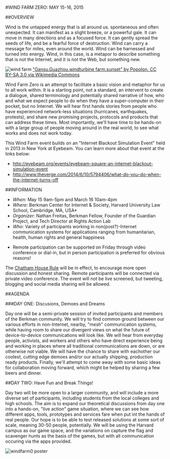 #WIND FARM ZERO: MAY 15-16, 2015

##OVERVIEW

Wind is the untapped energy that is all around us.  spontaneous and often unexpected. It can manifest as a slight breeze, or a powerful gale. It can move in many directions and as a focused force. It can gently spread the seeds of life, and be a fearful force of destruction. Wind can carry a message for miles, even around the world. Wind can be harnessed and turned into energy. Wind, in this case, is a metapor to describe something that is not the Internet, and it is not the Web, but something new. 

![wind farm](http://upload.wikimedia.org/wikipedia/commons/thumb/3/32/Gansu.Guazhou.windturbine_farm.sunset.jpg/1920px-Gansu.Guazhou.windturbine_farm.sunset.jpg)
["Gansu.Guazhou.windturbine farm.sunset" by Popolon. CC BY-SA 3.0 via Wikimedia Commons](http://commons.wikimedia.org/wiki/File:Gansu.Guazhou.windturbine_farm.sunset.jpg#/media/File:Gansu.Guazhou.windturbine_farm.sunset.jpg)

Wind Farm Zero is an attempt to facilitate a basic vision and metaphor for us to all work within. It is a starting point, not a standard, an intervent to create a dialogue, shared terminology and potentially shared narrative of how, who and what we expect people to do when they have a super-computer in their pocket, but no Internet. We will hear first hands stories from people who have experienced network-less situations (hurricanes, earthquakes, protests), and share new promising projects, protocols and products that can address these times. Most importantly, we'll have time to be hands-on with a large group of people moving around in the real world, to see what works and does not work today.

This Wind Farm event builds on an "Internet Blackout Simulation Event" held in 2013 in New York at Eyebeam. You can learn more about that event at the links below:
- http://eyebeam.org/events/eyebeam-square-an-internet-blackout-simulation-event
- http://www.theverge.com/2014/6/10/5794406/what-do-you-do-when-the-internet-turns-off

##INFORMATION

- *When:* May 15 9am-5pm and March 16 10am-4pm
- *Where:* Berkman Center for Internet & Society, Harvard University Law School, Cambridge, MA, USA*
- *Organizer:* Nathan Freitas, Berkman Fellow, Founder of the Guardian Project, and Tech Director at Rights Action Lab
- *Who:* Variety of participants working in non(post?)-Internet communication systems for applications ranging from humanitarian, health, human rights and general happiness

* Remote participation can be supported on Friday through video conference or dial-in, but in person participation is preferred for obvious reasons!

The [Chatham House Rule](http://www.chathamhouse.org/about/chatham-house-rule) will be in effect, to encourage more open discussion and honest sharing. Remote participants will be connected via private video conference. The event will not be live screened, but tweeting, blogging and social media sharing will be allowed.

##AGENDA

###DAY ONE: Discusions, Demoes and Dreams

Day one will be a semi-private session of invited participants and members of the Berkman community. We will try to find common ground between our various efforts in non-Internet, nearby, "mesh" communication systems, while having room to share our divergent views on what the future of device-to-device communications will look like. We will hear from everyday people, activists, aid workers and others who have direct experience being and working in places where all traditional communications are down, or are otherwise not viable. We will have the chance to share with eachother our coolest, cutting edge demoes and/or our actually shipping, production ready products. Finally, we'll attempt to come away with some basic ideas for collaboration moving forward, which might be helped by sharing a few beers and dinner.
   
##DAY TWO: Have Fun and Break Things!

Day two will be more open to a larger community, and will include a more diverse set of participants, including students from the local colleges and high schools. The aim is to expand our theoretical discussions from day one into a hands-on, "live action" game situation, where we can see how different apps, tools, prototypes and services fare when put int the hands of real people. Our hope is to be able to test released solutions at some sort of scale, meaning 30-50 people, potentially. We will be using the Harvard campus as our game space, and the variations on capture the flag and scavenger hunts as the basis of the games, but with all communication occuring via the apps provided.  

![windfarm0 poster](https://raw.githubusercontent.com/n8fr8/WindFarm/master/events/2015/windfarm0.png)
